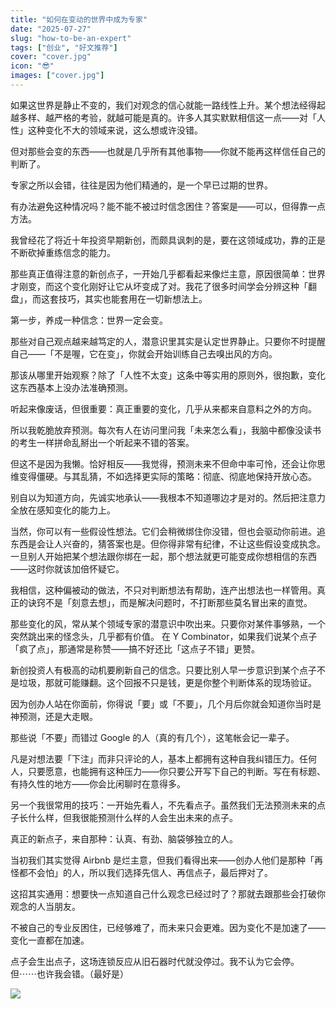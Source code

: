 ```yaml
---
title: "如何在变动的世界中成为专家"
date: "2025-07-27"
slug: "how-to-be-an-expert"
tags: ["创业", "好文推荐"]
cover: "cover.jpg"
icon: "😎"
images: ["cover.jpg"]
---
```

如果这世界是静止不变的，我们对观念的信心就能一路线性上升。某个想法经得起越多样、越严格的考验，就越可能是真的。许多人其实默默相信这一点——对「人性」这种变化不大的领域来说，这么想或许没错。



但对那些会变的东西——也就是几乎所有其他事物——你就不能再这样信任自己的判断了。



专家之所以会错，往往是因为他们精通的，是一个早已过期的世界。



有办法避免这种情况吗？能不能不被过时信念困住？答案是——可以，但得靠一点方法。



我曾经花了将近十年投资早期新创，而颇具讽刺的是，要在这领域成功，靠的正是不断砍掉重练信念的能力。



那些真正值得注意的新创点子，一开始几乎都看起来像烂主意，原因很简单：世界才刚变，而这个变化刚好让它从坏变成了对。我花了很多时间学会分辨这种「翻盘」，而这套技巧，其实也能套用在一切新想法上。



第一步，养成一种信念：世界一定会变。



那些对自己观点越来越笃定的人，潜意识里其实是认定世界静止。只要你不时提醒自己——「不是喔，它在变」，你就会开始训练自己去嗅出风的方向。



那该从哪里开始观察？除了「人性不太变」这条中等实用的原则外，很抱歉，变化这东西基本上没办法准确预测。



听起来像废话，但很重要：真正重要的变化，几乎从来都来自意料之外的方向。



所以我乾脆放弃预测。每次有人在访问里问我「未来怎么看」，我脑中都像没读书的考生一样拼命乱掰出一个听起来不错的答案。



但这不是因为我懒。恰好相反——我觉得，预测未来不但命中率可怜，还会让你思维变得僵硬。与其乱猜，不如选择更实际的策略：彻底、彻底地保持开放心态。



别自以为知道方向，先诚实地承认——我根本不知道哪边才是对的。然后把注意力全放在感知变化的能力上。



当然，你可以有一些假设性想法。它们会稍微绑住你没错，但也会驱动你前进。追东西是会让人兴奋的，猜答案也是。但你得非常有纪律，不让这些假设变成执念。
一旦别人开始把某个想法跟你绑在一起，那个想法就更可能变成你想相信的东西——这时你就该加倍怀疑它。



我相信，这种偏被动的做法，不只对判断想法有帮助，连产出想法也一样管用。真正的诀窍不是「刻意去想」，而是解决问题时，不打断那些莫名冒出来的直觉。



那些变化的风，常从某个领域专家的潜意识中吹出来。只要你对某件事够熟，一个突然跳出来的怪念头，几乎都有价值。
在 Y Combinator，如果我们说某个点子「疯了点」，那通常是称赞——搞不好还比「这点子不错」更赞。



新创投资人有极高的动机要刷新自己的信念。只要比别人早一步意识到某个点子不是垃圾，那就可能赚翻。这个回报不只是钱，更是你整个判断体系的现场验证。



因为创办人站在你面前，你得说「要」或「不要」，几个月后你就会知道你当时是神预测，还是大走眼。



那些说「不要」而错过 Google 的人（真的有几个），这笔帐会记一辈子。



凡是对想法要「下注」而非只评论的人，基本上都拥有这种自我纠错压力。任何人，只要愿意，也能拥有这种压力——你只要公开写下自己的判断。写在有标题、有持久性的地方——你会比闲聊时在意得多。



另一个我很常用的技巧：一开始先看人，不先看点子。虽然我们无法预测未来的点子长什么样，但我很能预测什么样的人会生出未来的点子。



真正的新点子，来自那种：认真、有劲、脑袋够独立的人。



当初我们其实觉得 Airbnb 是烂主意，但我们看得出来——创办人他们是那种「再怪都不会怕」的人，所以我们选择先信人、再信点子，最后押对了。



这招其实通用：想要快一点知道自己什么观念已经过时了？那就去跟那些会打破你观念的人当朋友。



不被自己的专业反困住，已经够难了，而未来只会更难。因为变化不是加速了——变化一直都在加速。



点子会生出点子，这场连锁反应从旧石器时代就没停过。我不认为它会停。
但⋯⋯也许我会错。（最好是）




![](https://prod-files-secure.s3.us-west-2.amazonaws.com/112d0858-5090-4d34-a606-b75eb8d65fd2/46476355-9cf3-4e99-9b7a-3531bc426380/1000202064.png?X-Amz-Algorithm=AWS4-HMAC-SHA256&X-Amz-Content-Sha256=UNSIGNED-PAYLOAD&X-Amz-Credential=ASIAZI2LB466SIMCDEIS%2F20251004%2Fus-west-2%2Fs3%2Faws4_request&X-Amz-Date=20251004T122227Z&X-Amz-Expires=3600&X-Amz-Security-Token=IQoJb3JpZ2luX2VjEML%2F%2F%2F%2F%2F%2F%2F%2F%2F%2FwEaCXVzLXdlc3QtMiJGMEQCIBPf12U87sZuGhF5xyZl9f1InBF2zZVshvkWiQGCsmDwAiBD%2Fz7tEgY7daI6UpOlw9v4AcNLWJ1DSGOjUurmy6S7ESr%2FAwhbEAAaDDYzNzQyMzE4MzgwNSIMiZUX6v17aTbzVclbKtwDqRGLH%2F16Yq4mdR2ayRmmuDi3U3NV12AQU8fZ8ZlVBqh%2BtUbdp%2FNRqnkkzNomHgvp5t5760rBqq%2FfvYlDDe64xJhsZBrbOsc3ybYAeHg7%2B8KaNsO0OSEsu%2Ftlh%2FceVevfOT8H94L968bhuqbC1X9MTeLPikxNCziBGHnISNQI5cR6yhMgEJb72ljL4s7ywe%2FbqMdYFj2%2BUb8G5Q1E0I1tl%2FHgBWuU4i9%2F%2FVSaOhKfqaZKHzRYvbYF1hOdcPjOencxYdPb4kAIuMArkrhM0oNbCBGccCjkZ0mzzeXNEyhBxAm3SqlWYXm0ZaMp3xkxn6vPrePxvTB2lOZNI4JwstxikcSSC4iwAHrmBZbFXVjGi6PE2Q944VCdTpxSGrE7ZavG6URa2tfOen5vqSpgbmz5pFHuGOZOvFiCv9di8HvBgwYsLopjYGUL%2FevgPTBvyLLCwuxjdWdSIsGoIv%2B2ZeXn3HYK1lks5NrVaVo3RCvtPRVrRw7ORn1O0imEENh1SaJYPvDxxfdsqUlMnvQBXS6VzUHzhzLePI%2BcUYiuXKxxDNC5gHEPGHA6lVjS4at84U0e3QvouHVaF9GvB7tVFaCXhpgo1FeWB4XoU3mKl4Kxw6R%2F7YzYyhV0nlESFc8w2OGDxwY6pgFYg6vSbbgmFQhyyhDzfrHIgugOT%2FwlXkUDL3VPAgtHXXAnY80CKFSCIj1gwC3usgkOB4x%2BxB7AtexZMfAhFrDeefKqO3fU9652TB0SQmieb0g0i11QfYe%2F9KA5hhiC2fSrVkx9QL%2BoAwEEXx5I%2FiCVKms%2BRSzr3tJsBh66pHVX5Jbn5Ne7RHPmJHaTz5ttQ6VVEi7Bw5qC7P%2BvhenEPXuZwhYch5ue&X-Amz-Signature=249a0c570ac90ab3efe1b8d7c4d6b0e053d48c989dfc20a287751f749c37888d&X-Amz-SignedHeaders=host&x-amz-checksum-mode=ENABLED&x-id=GetObject)

